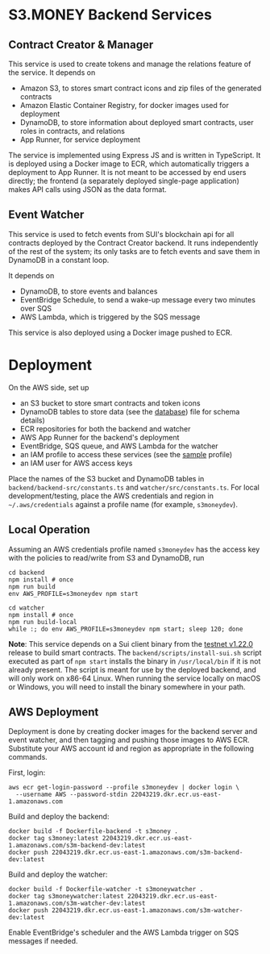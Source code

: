 # S3.MONEY Backend Services

## Contract Creator & Manager

This service is used to create tokens and manage the relations feature of
the service.  It depends on

* Amazon S3, to stores smart contract icons and zip files of the generated contracts
* Amazon Elastic Container Registry, for docker images used for deployment
* DynamoDB, to store information about deployed smart contracts, user roles in contracts, and relations
* App Runner, for service deployment

The service is implemented using Express JS and is written in
TypeScript.  It is deployed using a Docker image to ECR, which
automatically triggers a deployment to App Runner.  It is not meant to
be accessed by end users directly; the frontend (a separately deployed
single-page application) makes API calls using JSON as the data
format.


## Event Watcher

This service is used to fetch events from SUI's blockchain api for all
contracts deployed by the Contract Creator backend.  It runs
independently of the rest of the system; its only tasks are to fetch
events and save them in DynamoDB in a constant loop.

It depends on

* DynamoDB, to store events and balances
* EventBridge Schedule, to send a wake-up message every two minutes over SQS
* AWS Lambda, which is triggered by the SQS message

This service is also deployed using a Docker image pushed to ECR.

# Deployment

On the AWS side, set up

* an S3 bucket to store smart contracts and token icons
* DynamoDB tables to store data (see the [database](DATABASE.md)) file for schema details)
* ECR repositories for both the backend and watcher
* AWS App Runner for the backend's deployment
* EventBridge, SQS queue, and AWS Lambda for the watcher
* an IAM profile to access these services (see the [sample](SAMPLE-IAM-PROFILE.json) profile)
* an IAM user for AWS access keys

Place the names of the S3 bucket and DynamoDB tables in
`backend/backend-src/constants.ts` and `watcher/src/constants.ts`.
For local development/testing, place the AWS credentials and region in
`~/.aws/credentials` against a profile name (for example,
`s3moneydev`).

## Local Operation

Assuming an AWS credentials profile named `s3moneydev` has the access key with the policies to read/write from S3 and DynamoDB, run

    cd backend
    npm install # once
    npm run build
    env AWS_PROFILE=s3moneydev npm start

    cd watcher
    npm install # once
    npm run build-local
    while :; do env AWS_PROFILE=s3moneydev npm start; sleep 120; done

**Note**: This service depends on a Sui client binary from the
[testnet
v1.22.0](https://github.com/MystenLabs/sui/releases/tag/testnet-v1.22.0)
release to build smart contracts.  The
`backend/scripts/install-sui.sh` script executed as part of `npm
start` installs the binary in `/usr/local/bin` if it is not already
present.  The script is meant for use by the deployed backend, and
will only work on x86-64 Linux.  When running the service locally on
macOS or Windows, you will need to install the binary somewhere in
your path.

## AWS Deployment

Deployment is done by creating docker images for the backend server
and event watcher, and then tagging and pushing those images to AWS
ECR.  Substitute your AWS account id and region as appropriate in the
following commands.

First, login:

    aws ecr get-login-password --profile s3moneydev | docker login \
      --username AWS --password-stdin 22043219.dkr.ecr.us-east-1.amazonaws.com

Build and deploy the backend:

    docker build -f Dockerfile-backend -t s3money .
    docker tag s3money:latest 22043219.dkr.ecr.us-east-1.amazonaws.com/s3m-backend-dev:latest
    docker push 22043219.dkr.ecr.us-east-1.amazonaws.com/s3m-backend-dev:latest


Build and deploy the watcher:

    docker build -f Dockerfile-watcher -t s3moneywatcher .
    docker tag s3moneywatcher:latest 22043219.dkr.ecr.us-east-1.amazonaws.com/s3m-watcher-dev:latest
    docker push 22043219.dkr.ecr.us-east-1.amazonaws.com/s3m-watcher-dev:latest

Enable EventBridge's scheduler and the AWS Lambda trigger on SQS messages if needed.
